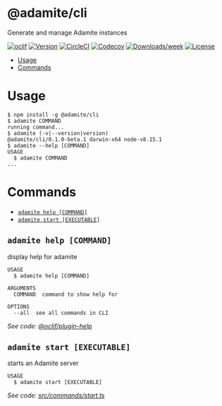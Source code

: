 @adamite/cli
============

Generate and manage Adamite instances

[![oclif](https://img.shields.io/badge/cli-oclif-brightgreen.svg)](https://oclif.io)
[![Version](https://img.shields.io/npm/v/@adamite/cli.svg)](https://npmjs.org/package/@adamite/cli)
[![CircleCI](https://circleci.com/gh/adamitejs/cli/tree/master.svg?style=shield)](https://circleci.com/gh/adamitejs/cli/tree/master)
[![Codecov](https://codecov.io/gh/adamitejs/cli/branch/master/graph/badge.svg)](https://codecov.io/gh/adamitejs/cli)
[![Downloads/week](https://img.shields.io/npm/dw/@adamite/cli.svg)](https://npmjs.org/package/@adamite/cli)
[![License](https://img.shields.io/npm/l/@adamite/cli.svg)](https://github.com/adamitejs/cli/blob/master/package.json)

<!-- toc -->
* [Usage](#usage)
* [Commands](#commands)
<!-- tocstop -->
# Usage
<!-- usage -->
```sh-session
$ npm install -g @adamite/cli
$ adamite COMMAND
running command...
$ adamite (-v|--version|version)
@adamite/cli/0.1.0-beta.1 darwin-x64 node-v8.15.1
$ adamite --help [COMMAND]
USAGE
  $ adamite COMMAND
...
```
<!-- usagestop -->
# Commands
<!-- commands -->
* [`adamite help [COMMAND]`](#adamite-help-command)
* [`adamite start [EXECUTABLE]`](#adamite-start-executable)

## `adamite help [COMMAND]`

display help for adamite

```
USAGE
  $ adamite help [COMMAND]

ARGUMENTS
  COMMAND  command to show help for

OPTIONS
  --all  see all commands in CLI
```

_See code: [@oclif/plugin-help](https://github.com/oclif/plugin-help/blob/v2.2.0/src/commands/help.ts)_

## `adamite start [EXECUTABLE]`

starts an Adamite server

```
USAGE
  $ adamite start [EXECUTABLE]
```

_See code: [src/commands/start.ts](https://github.com/adamitejs/cli/blob/v0.1.0-beta.1/src/commands/start.ts)_
<!-- commandsstop -->
